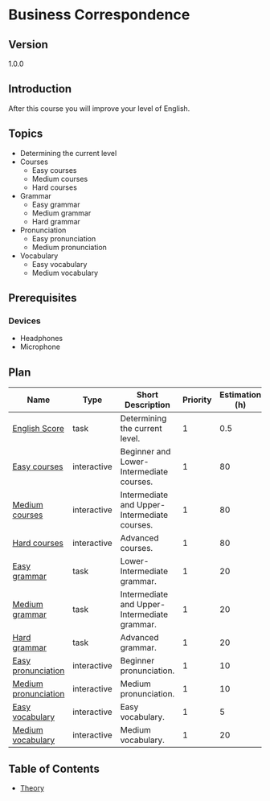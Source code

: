 # Business Correspondence

## Version

1.0.0

## Introduction

After this course you will improve your level of English.

## Topics

* Determining the current level
* Courses
  * Easy courses
  * Medium courses
  * Hard courses
* Grammar
  * Easy grammar
  * Medium grammar
  * Hard grammar
* Pronunciation
  * Easy pronunciation
  * Medium pronunciation
* Vocabulary
  * Easy vocabulary
  * Medium vocabulary

## Prerequisites

### Devices

* Headphones
* Microphone

## Plan

| Name                                                                                                                                                                | Type    | Short Description                          | Priority | Estimation (h) |
| ------------------------------------------------------------------------------------------------------------------------------------------------------------------- | ------- | ------------------------------------------ | -------- | -------------- |
| [English Score](https://www.bbc.co.uk/learningenglish/english/easy_course) | task | Determining the current level. | 1        | 0.5              |
| [Easy courses](https://www.bbc.co.uk/learningenglish/english/easy_course) | interactive | Beginner and Lower-Intermediate courses. | 1        | 80              |
| [Medium courses](https://www.bbc.co.uk/learningenglish/english/medium_course) | interactive | Intermediate and Upper-Intermediate courses. | 1        | 80              |
| [Hard courses](https://www.bbc.co.uk/learningenglish/english/hard_course) | interactive |  Advanced courses. | 1        | 80              |
| [Easy grammar](https://www.bbc.co.uk/learningenglish/english/easy_grammar) | task |  Lower-Intermediate grammar. | 1        | 20              |
| [Medium grammar](https://www.bbc.co.uk/learningenglish/english/medium_grammar) | task |  Intermediate and Upper-Intermediate grammar. | 1        | 20              |
| [Hard grammar](https://www.bbc.co.uk/learningenglish/english/hard_grammar) | task |  Advanced grammar. | 1        | 20              |
| [Easy pronunciation](https://www.bbc.co.uk/learningenglish/english/easy_pronunciation) | interactive |  Beginner pronunciation. | 1        | 10              |
| [Medium pronunciation](https://www.bbc.co.uk/learningenglish/english/medium_pronunciation) | interactive |  Medium pronunciation. | 1        | 10              |
| [Easy vocabulary](https://www.bbc.co.uk/learningenglish/english/easy_vocabulary) | interactive |  Easy vocabulary. | 1        | 5              |
| [Medium vocabulary](https://www.bbc.co.uk/learningenglish/english/medium_vocabulary) | interactive |  Medium vocabulary. | 1        | 20              |

## Table of Contents

* [Theory](./theory/readme.md)
